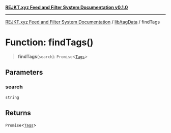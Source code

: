 [**REJKT.xyz Feed and Filter System Documentation v0.1.0**](../../../README.md)

***

[REJKT.xyz Feed and Filter System Documentation](../../../modules.md) / [lib/tagData](../README.md) / findTags

# Function: findTags()

> **findTags**(`search`): `Promise`\<[`Tags`](../type-aliases/Tags.md)\>

## Parameters

### search

`string`

## Returns

`Promise`\<[`Tags`](../type-aliases/Tags.md)\>
